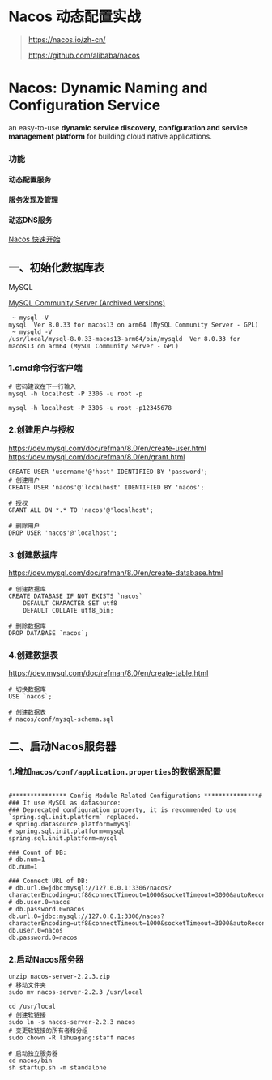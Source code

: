 

Nacos 动态配置实战
======
> https://nacos.io/zh-cn/
> 
> https://github.com/alibaba/nacos

# Nacos: Dynamic Naming and Configuration Service
an easy-to-use **dynamic** **service discovery, configuration and service management platform** for building cloud native applications.

### 功能
#### 动态配置服务
#### 服务发现及管理
#### 动态DNS服务

[Nacos 快速开始](https://nacos.io/zh-cn/docs/quick-start.html)

## 一、初始化数据库表
MySQL

[MySQL Community Server (Archived Versions)](https://downloads.mysql.com/archives/community/)
```shell
 ~ mysql -V
mysql  Ver 8.0.33 for macos13 on arm64 (MySQL Community Server - GPL)
 ~ mysqld -V
/usr/local/mysql-8.0.33-macos13-arm64/bin/mysqld  Ver 8.0.33 for macos13 on arm64 (MySQL Community Server - GPL)

```

### 1.cmd命令行客户端
```shell
# 密码建议在下一行输入
mysql -h localhost -P 3306 -u root -p

mysql -h localhost -P 3306 -u root -p12345678

```

### 2.创建用户与授权
https://dev.mysql.com/doc/refman/8.0/en/create-user.html
https://dev.mysql.com/doc/refman/8.0/en/grant.html
```mysql
CREATE USER 'username'@'host' IDENTIFIED BY 'password';
# 创建用户
CREATE USER 'nacos'@'localhost' IDENTIFIED BY 'nacos';

# 授权
GRANT ALL ON *.* TO 'nacos'@'localhost';

# 删除用户
DROP USER 'nacos'@'localhost';

```

### 3.创建数据库
https://dev.mysql.com/doc/refman/8.0/en/create-database.html
```mysql
# 创建数据库
CREATE DATABASE IF NOT EXISTS `nacos`
    DEFAULT CHARACTER SET utf8
    DEFAULT COLLATE utf8_bin;

# 删除数据库
DROP DATABASE `nacos`;

```

### 4.创建数据表
https://dev.mysql.com/doc/refman/8.0/en/create-table.html
```mysql
# 切换数据库
USE `nacos`;

# 创建数据表
# nacos/conf/mysql-schema.sql

```


## 二、启动Nacos服务器
### 1.增加`nacos/conf/application.properties`的数据源配置
```properties

#*************** Config Module Related Configurations ***************#
### If use MySQL as datasource:
### Deprecated configuration property, it is recommended to use `spring.sql.init.platform` replaced.
# spring.datasource.platform=mysql
# spring.sql.init.platform=mysql
spring.sql.init.platform=mysql

### Count of DB:
# db.num=1
db.num=1

### Connect URL of DB:
# db.url.0=jdbc:mysql://127.0.0.1:3306/nacos?characterEncoding=utf8&connectTimeout=1000&socketTimeout=3000&autoReconnect=true&useUnicode=true&useSSL=false&serverTimezone=UTC
# db.user.0=nacos
# db.password.0=nacos
db.url.0=jdbc:mysql://127.0.0.1:3306/nacos?characterEncoding=utf8&connectTimeout=1000&socketTimeout=3000&autoReconnect=true&useUnicode=true&useSSL=false&serverTimezone=Asia/Shanghai&zeroDateTimeBehavior=convertToNull
db.user.0=nacos
db.password.0=nacos

```

### 2.启动Nacos服务器
```shell
unzip nacos-server-2.2.3.zip
# 移动文件夹
sudo mv nacos-server-2.2.3 /usr/local

cd /usr/local
# 创建软链接
sudo ln -s nacos-server-2.2.3 nacos
# 变更软链接的所有者和分组
sudo chown -R lihuagang:staff nacos

# 启动独立服务器
cd nacos/bin
sh startup.sh -m standalone

```

